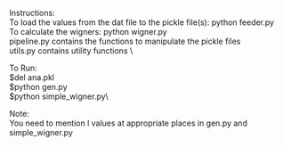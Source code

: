 Instructions: \
To load the values from the dat file to the pickle file(s): python feeder.py \
To calculate the wigners: python wigner.py \
pipeline.py contains the functions to manipulate the pickle files \
utils.py contains utility functions \

To Run:\
$del ana.pkl\
$python gen.py\
$python simple_wigner.py\

Note:\
You need to mention l values at appropriate places in gen.py and simple_wigner.py
